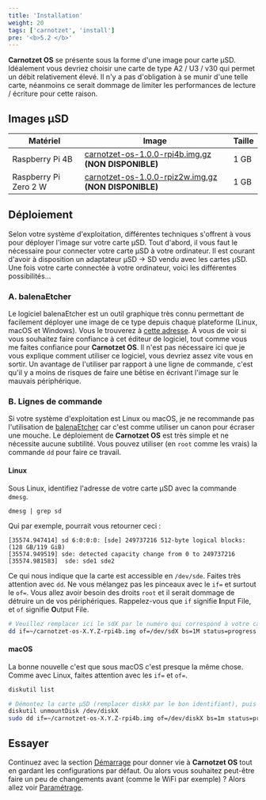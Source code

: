 ```yaml
---
title: 'Installation'
weight: 20
tags: ['carnotzet', 'install']
pre: '<b>5.2 </b>'
---
```


**Carnotzet OS** se présente sous la forme d'une image pour carte µSD.
Idéalement vous devriez choisir une carte de type A2 / U3 / v30 qui permet un
débit relativement élevé. Il n'y a pas d'obligation à se munir d'une telle
carte, néanmoins ce serait dommage de limiter les performances de lecture /
écriture pour cette raison.

## Images µSD

| Matériel              | Image                                                               | Taille |
| --------------------- | ------------------------------------------------------------------- | ------ |
| Raspberry Pi 4B       | [carnotzet-os-1.0.0-rpi4b.img.gz][img-rpi4b] **(NON DISPONIBLE)**   | 1 GB   |
| Raspberry Pi Zero 2 W | [carnotzet-os-1.0.0-rpiz2w.img.gz][img-rpiz2w] **(NON DISPONIBLE)** | 1 GB   |

## Déploiement

Selon votre système d'exploitation, différentes techniques s'offrent à vous pour
déployer l'image sur votre carte µSD. Tout d'abord, il vous faut le nécessaire
pour connecter votre carte µSD à votre ordinateur. Il est courant d'avoir à
disposition un adaptateur µSD → SD vendu avec les cartes µSD. Une fois votre
carte connectée à votre ordinateur, voici les différentes possibilités...

### A. balenaEtcher

Le logiciel balenaEtcher est un outil graphique très connu permettant de
facilement déployer une image de ce type depuis chaque plateforme (Linux, macOS
et Windows). Vous le trouverez à [cette adresse][balenaEtcher]. À vous de voir
si vous souhaitez faire confiance à cet éditeur de logiciel, tout comme vous me
faites confiance pour **Carnotzet OS**. Il n'est pas nécessaire ici que je vous
explique comment utiliser ce logiciel, vous devriez assez vite vous en sortir.
Un avantage de l'utiliser par rapport à une ligne de commande, c'est qu'il y a
moins de risques de faire une bêtise en écrivant l'image sur le mauvais
périphérique.

### B. Lignes de commande

Si votre système d'exploitation est Linux ou macOS, je ne recommande pas
l'utilisation de [balenaEtcher][balenaEtcher] car c'est comme utiliser un canon
pour écraser une mouche. Le déploiement de **Carnotzet OS** est très simple et
ne nécessite aucune subtilité. Vous pouvez utiliser (en `root` comme les vrais)
la commande `dd` pour faire ce travail.

#### Linux

Sous Linux, identifiez l'adresse de votre carte µSD avec la commande `dmesg`.

```
dmesg | grep sd
```

Qui par exemple, pourrait vous retourner ceci :

```
[35574.947414] sd 6:0:0:0: [sde] 249737216 512-byte logical blocks: (128 GB/119 GiB)
[35574.949519] sde: detected capacity change from 0 to 249737216
[35574.981583]  sde: sde1 sde2
```

Ce qui nous indique que la carte est accessible en `/dev/sde`. Faites très
attention avec `dd`. Ne vous mélangez pas les pinceaux avec le `if=` et surtout
le `of=`. Vous allez avoir besoin des droits `root` et il serait dommage de
détruire un de vos périphériques. Rappelez-vous que `if` signifie **I**nput
File, et `of` signifie **O**utput File.

```sh
# Veuillez remplacer ici le sdX par le numéro qui correspond à votre carte
dd if=~/carnotzet-os-X.Y.Z-rpi4b.img of=/dev/sdX bs=1M status=progress
```

#### macOS

La bonne nouvelle c'est que sous macOS c'est presque la même chose. Comme avec
Linux, faites attention avec les `if=` et `of=`.

```sh
diskutil list

# Démontez la carte µSD (remplacer diskX par le bon identifiant), puis flashez
diskutil unmountDisk /dev/diskX
sudo dd if=~/carnotzet-os-X.Y.Z-rpi4b.img of=/dev/diskX bs=1m status=progress
```

## Essayer

Continuez avec la section [Démarrage](/carnotzet/04.bootstrap) pour donner vie à
**Carnotzet OS** tout en gardant les configurations par défaut. Ou alors vous
souhaitez peut-être faire un peu de changements avant (comme le WiFi par
exemple) ? Alors allez voir [Paramétrage](/carnotzet/03.settings.md).

[balenaEtcher]: https://etcher.balena.io/
[img-rpi4b]:
  https://carnotzet.xcraft.js/downloads/carnotzet-os-1.0.0-rpi4b.img.gz
[img-rpiz2w]:
  https://carnotzet.xcraft.js/downloads/carnotzet-os-1.0.0-rpiz2w.img.gz
